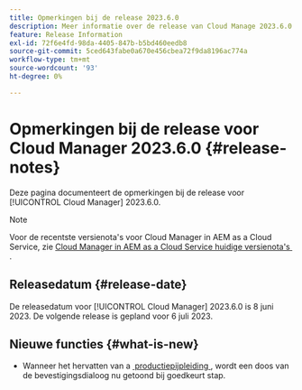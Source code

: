 ```yaml
---
title: Opmerkingen bij de release 2023.6.0
description: Meer informatie over de release van Cloud Manage 2023.6.0.
feature: Release Information
exl-id: 72f6e4fd-98da-4405-847b-b5bd460eedb8
source-git-commit: 5ced643fabe0a670e456cbea72f9da8196ac774a
workflow-type: tm+mt
source-wordcount: '93'
ht-degree: 0%

---
```


# Opmerkingen bij de release voor Cloud Manager 2023.6.0 {#release-notes}

Deze pagina documenteert de opmerkingen bij de release voor [!UICONTROL Cloud Manager] 2023.6.0.

>[!NOTE]
>
>Voor de recentste versienota&#39;s voor Cloud Manager in AEM as a Cloud Service, zie [&#x200B; Cloud Manager in AEM as a Cloud Service huidige versienota&#39;s &#x200B;](https://experienceleague.adobe.com/nl/docs/experience-manager-cloud-service/content/release-notes/cloud-manager/current).

## Releasedatum {#release-date}

De releasedatum voor [!UICONTROL Cloud Manager] 2023.6.0 is 8 juni 2023. De volgende release is gepland voor 6 juli 2023.

## Nieuwe functies {#what-is-new}

* Wanneer het hervatten van a [&#x200B; productiepijpleiding &#x200B;](/help/using/production-pipelines.md), wordt een doos van de bevestigingsdialoog nu getoond bij goedkeurt stap.
